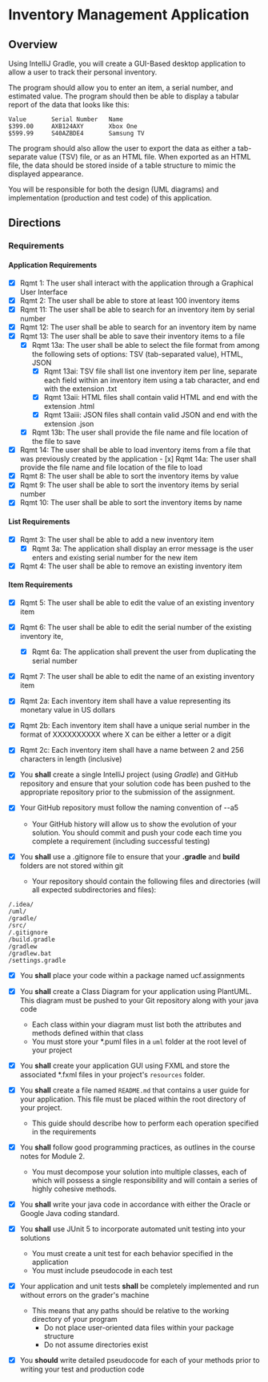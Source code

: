 # Inventory Management Application

## Overview

Using IntelliJ Gradle, you will create a GUI-Based desktop application to allow a user to track their personal inventory.

The program should allow you to enter an item, a serial number, and estimated value.
The program should then be able to display a tabular report of the data that looks like this:

~~~
Value       Serial Number   Name
$399.00     AXB124AXY       Xbox One
$599.99     S40AZBDE4       Samsung TV
~~~

The program should also allow the user to export the data as either a tab-separate value (TSV) file, or as an HTML file. When exported as an HTML file, the data should be stored inside of a table structure to mimic the displayed appearance.

You will be responsible for both the design (UML diagrams) and implementation (production and test code) of this application.

## Directions

### Requirements

#### Application Requirements
- [x] Rqmt 1: The user shall interact with the application through a Graphical User Interface
- [x] Rqmt 2: The user shall be able to store at least 100 inventory items
- [x] Rqmt 11: The user shall be able to search for an inventory item by serial number
- [x] Rqmt 12: The user shall be able to search for an inventory item by name
- [x] Rqmt 13: The user shall be able to save their inventory items to a file
    - [x] Rqmt 13a: The user shall be able to select the file format from among the following sets of options: TSV (tab-separated value), HTML, JSON
        - [x] Rqmt 13ai: TSV file shall list one inventory item per line, separate each field within an inventory item using a tab character, and end with the extension .txt
        - [x] Rqmt 13aii: HTML files shall contain valid HTML and end with the extension .html
        - [x] Rqmt 13aiii: JSON files shall contain valid JSON and end with the extension .json
    - [x] Rqmt 13b: The user shall provide the file name and file location of the file to save
- [x] Rqmt 14: The user shall be able to load inventory items from a file that was previously created by the application
      - [x] Rqmt 14a: The user shall provide the file name and file location of the file to load
- [x] Rqmt 8: The user shall be able to sort the inventory items by value
- [x] Rqmt 9: The user shall be able to sort the inventory items by serial number
- [x] Rqmt 10: The user shall be able to sort the inventory items by name

#### List Requirements
- [x] Rqmt 3: The user shall be able to add a new inventory item
  - [x] Rqmt 3a: The application shall display an error message is the user enters and existing serial number for the new item
- [x] Rqmt 4: The user shall be able to remove an existing inventory item

#### Item Requirements
- [x] Rqmt 5: The user shall be able to edit the value of an existing inventory item
- [x] Rqmt 6: The user shall be able to edit the serial number of the existing inventory ite,
  - [x] Rqmt 6a: The application shall prevent the user from duplicating the serial number
- [x] Rqmt 7: The user shall be able to edit the name of an existing inventory item
- [x] Rqmt 2a: Each inventory item shall have a value representing its monetary value in US dollars
- [x] Rqmt 2b: Each inventory item shall have a unique serial number in the format of XXXXXXXXXX where X can be either a letter or a digit
- [x] Rqmt 2c: Each inventory item shall have a name between 2 and 256 characters in length (inclusive)


- [x] You **shall** create a single IntelliJ project (using *Gradle*) and GitHub repository and ensure that your solution code has been pushed to the appropriate repository prior to the submission of the assignment.

- [x] Your GitHub repository must follow the naming convention of <lastname>-<last4 numbers of UCFID>-a5
    - Your GitHub history will allow us to show the evolution of your solution. You should commit and push your code each time you complete a requirement (including successful testing)
    
- [x] You **shall** use a .gitignore file to ensure that your **.gradle** and **build** folders are not stored within git
    - Your repository should contain the following files and directories (will all expected subdirectories and files):
~~~
/.idea/
/uml/
/gradle/
/src/
/.gitignore
/build.gradle
/gradlew
/gradlew.bat
/settings.gradle
~~~

- [x] You **shall** place your code within a package named ucf.assignments

- [x] You **shall** create a Class Diagram for your application using PlantUML. This diagram must be pushed to your Git repository along with your java code
    - Each class within your diagram must list both the attributes and methods defined within that class
    - You must store your \*.puml files in a `uml` folder at the root level of your project

- [x] You **shall** create your application GUI using FXML and store the associated \*.fxml files in your project's `resources` folder.

- [x] You **shall** create a file named `README.md` that contains a user guide for your application. This file must be placed within the root directory of your project.
    - This guide should describe how to perform each operation specified in the requirements

- [x] You **shall** follow good programming practices, as outlines in the course notes for Module 2.
    - You must decompose your solution into multiple classes, each of which will possess a single responsibility and will contain a series of highly cohesive methods.

- [x] You **shall** write your java code in accordance with either the Oracle or Google Java coding standard.

- [x] You **shall** use JUnit 5 to incorporate automated unit testing into your solutions
    - You must create a unit test for each behavior specified in the application
    - You must include pseudocode in each test

- [x] Your application and unit tests **shall** be completely implemented and run without errors on the grader's machine
    - This means that any paths should be relative to the working directory of your program
        - Do not place user-oriented data files within your package structure
        - Do not assume directories exist

- [x] You **should** write detailed pseudocode for each of your methods prior to writing your test and production code
